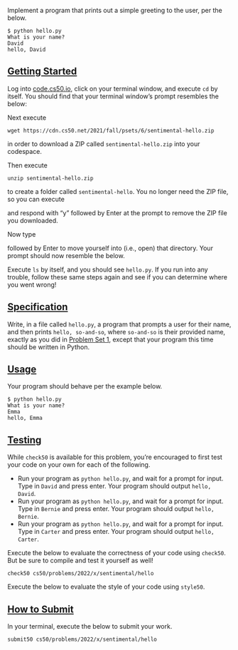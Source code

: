 Implement a program that prints out a simple greeting to the user, per the below.

```
$ python hello.py
What is your name?
David
hello, David
```

## [Getting Started](https://cs50.harvard.edu/x/2022/psets/6/hello/#getting-started)

Log into [code.cs50.io](https://code.cs50.io/), click on your terminal window, and execute `cd` by itself. You should find that your terminal window’s prompt resembles the below:

Next execute

```
wget https://cdn.cs50.net/2021/fall/psets/6/sentimental-hello.zip
```

in order to download a ZIP called `sentimental-hello.zip` into your codespace.

Then execute

```
unzip sentimental-hello.zip
```

to create a folder called `sentimental-hello`. You no longer need the ZIP file, so you can execute

and respond with “y” followed by Enter at the prompt to remove the ZIP file you downloaded.

Now type

followed by Enter to move yourself into (i.e., open) that directory. Your prompt should now resemble the below.

Execute `ls` by itself, and you should see `hello.py`. If you run into any trouble, follow these same steps again and see if you can determine where you went wrong!

## [Specification](https://cs50.harvard.edu/x/2022/psets/6/hello/#specification)

Write, in a file called `hello.py`, a program that prompts a user for their name, and then prints `hello, so-and-so`, where `so-and-so` is their provided name, exactly as you did in [Problem Set 1](https://cs50.harvard.edu/x/2022/psets/1/), except that your program this time should be written in Python.

## [Usage](https://cs50.harvard.edu/x/2022/psets/6/hello/#usage)

Your program should behave per the example below.

```
$ python hello.py
What is your name?
Emma
hello, Emma
```

## [Testing](https://cs50.harvard.edu/x/2022/psets/6/hello/#testing)

While `check50` is available for this problem, you’re encouraged to first test your code on your own for each of the following.

-   Run your program as `python hello.py`, and wait for a prompt for input. Type in `David` and press enter. Your program should output `hello, David`.
-   Run your program as `python hello.py`, and wait for a prompt for input. Type in `Bernie` and press enter. Your program should output `hello, Bernie`.
-   Run your program as `python hello.py`, and wait for a prompt for input. Type in `Carter` and press enter. Your program should output `hello, Carter`.

Execute the below to evaluate the correctness of your code using `check50`. But be sure to compile and test it yourself as well!

```
check50 cs50/problems/2022/x/sentimental/hello
```

Execute the below to evaluate the style of your code using `style50`.

## [How to Submit](https://cs50.harvard.edu/x/2022/psets/6/hello/#how-to-submit)

In your terminal, execute the below to submit your work.

```
submit50 cs50/problems/2022/x/sentimental/hello
```
